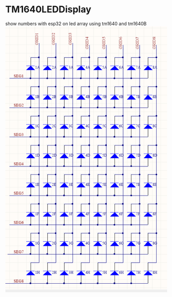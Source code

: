 # TM1640LEDDisplay
show numbers with esp32 on  led array using tm1640 and tm1640B 
![This is an image](https://github.com/amin-amani/TM1640LEDDisplay/blob/main/doc/schematic.PNG)
